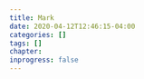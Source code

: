 ```yaml
---
title: Mark
date: 2020-04-12T12:46:15-04:00
categories: []
tags: []
chapter: 
inprogress: false
---
```


